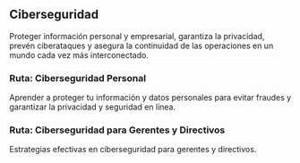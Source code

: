## Ciberseguridad

Proteger información personal y empresarial, garantiza la privacidad, prevén ciberataques y asegura la continuidad de las operaciones en un mundo cada vez más interconectado.

### Ruta: Ciberseguridad Personal

Aprender a proteger tu información y datos personales para evitar fraudes y garantizar la privacidad y seguridad en línea.

### Ruta: Ciberseguridad para Gerentes y Directivos

Estrategias efectivas en ciberseguridad para gerentes y directivos.
